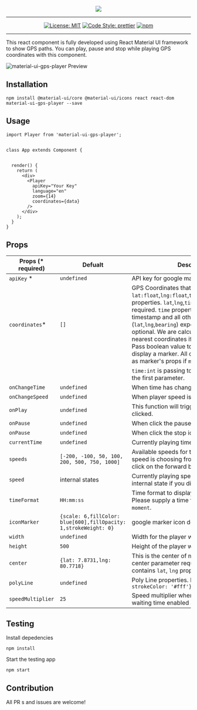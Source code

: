 <p align="center"><img src="https://i.imgur.com/GRK3UL8.png"></p>

---

<p align="center">
<a href="https://opensource.org/licenses/MIT"><img src="https://img.shields.io/badge/License-MIT-brightgreen.svg" alt="License: MIT"></a>
<a href="https://github.com/prettier/prettier"><img src="https://img.shields.io/badge/code_style-prettier-ff69b4.svg" alt="Code Style: prettier"></a>
<a href="https://www.npmjs.com/package/material-ui-gps-player" ><img alt="npm" src="https://img.shields.io/npm/dw/material-ui-gps-player"></a>
</p>

---

This react component is fully developed using React Material UI framework to show GPS paths. You can play, pause and stop while playing GPS coordinates with this component.

![material-ui-gps-player Preview](https://i.imgur.com/yp5BOUf.png)

## Installation

```
npm install @material-ui/core @material-ui/icons react react-dom material-ui-gps-player --save
```

## Usage 

```
import Player from 'material-ui-gps-player';


class App extends Component {


  render() {
    return (
      <div>
        <Player
          apiKey="Your Key"
          language="en"
          zoom={14}
          coordinates={data}
        />
      </div>
    );
  }
}

```

## Props

| Props (* required)         |  Defualt      |  Description              | Type          |
|---            |---            |---                        | ---           |
|`apiKey` *      | `undefined` | API key for google maps | `string` |
|`coordinates`*  |   `[]`          | GPS Coordinates that containing `lat:float`,`lng:float`,`time:int`,`bearing?:float` properties. `lat`,`lng`,`time` properties are required. `time` property is expecting a UNIX timestamp and all other properties (`lat`,`lng`,`bearing`) expecting floats. `bearing` is optional. We are calculating `bearing` using nearest coordinates if you didn't supply. Pass boolean value to `marker` if you want to display a marker. All other properties taking as marker's props if `marker` is `true`. | `array` |
| | | `time:int` is passing to all below callbacks as the first parameter.||
|`onChangeTime` | `undefined`   | When time has changed in the player. | `function` |
|`onChangeSpeed`| `undefined`   | When player speed is changed. | `function` |
| `onPlay`      | `undefined`     | This function will trigger when play button is clicked. | `function` |
| `onPause`     | `undefined`   | When click the pause icon | `function` |
| `onPause`     | `undefined`   | When click the stop icon | `function` |
| `currentTime` | `undefined`   | Currently playing time in UNIX format | `number` |
| `speeds`      | `[-200, -100, 50, 100, 200, 500, 750, 1000]` | Available speeds for the player. Current speed is choosing from these values when click on the forward button. | `number[]` |
| `speed`      |  internal states | Currently playing speed. We are using our internal state if you didn't supplied a speed. | `number` |
| `timeFormat` | `HH:mm:ss`     | Time format to display start/end times. Please supply a time format supported in `moment`. | string |
| `iconMarker`  | `{scale: 6,fillColor: blue[600],fillOpacity: 1,strokeWeight: 0}`| google marker icon decorations. | `object` |
| `width`       | `undefined`   | Width for the player wrapper. | `number` |
| `height`      | `500`           | Height of the player wrapper. |  `number` |
| `center`      | `{lat: 7.8731,lng: 80.7718}` | This is the center of map when initializing. center parameter required a object that contains `lat`, `lng` properties. | `object` |
| `polyLine` | `undefined` | Poly Line properties. Ex:- `{strokeWidth:4, strokeColor: '#fff'}` | `object` |
| `speedMultiplier` | `25` | Speed multiplier when switching between waiting time enabled and disabled. | `number` |

## Testing

Install depedencies

```
npm install
```

Start the testing app

```
npm start
```

## Contribution

All PR s and issues are welcome!
